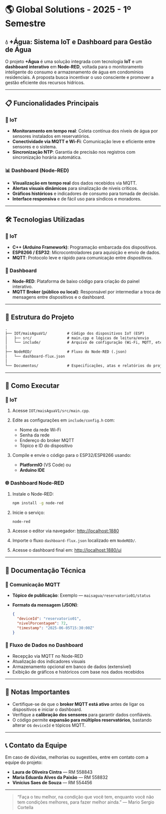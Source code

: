 # 🌎 Global Solutions - 2025 - 1º Semestre

## 💧 +Água: Sistema IoT e Dashboard para Gestão de Água

O projeto **+Água** é uma solução integrada com tecnologia **IoT** e um **dashboard interativo** em **Node-RED**, voltada para o monitoramento inteligente do consumo e armazenamento de água em condomínios residenciais. A proposta busca incentivar o uso consciente e promover a gestão eficiente dos recursos hídricos.

---

## 📋 Funcionalidades Principais

### 🔌 IoT

* **Monitoramento em tempo real**: Coleta contínua dos níveis de água por sensores instalados em reservatórios.
* **Conectividade via MQTT e Wi-Fi**: Comunicação leve e eficiente entre sensores e o sistema.
* **Sincronização NTP**: Garantia de precisão nos registros com sincronização horária automática.

### 📊 Dashboard (Node-RED)

* **Visualização em tempo real** dos dados recebidos via MQTT.
* **Alertas visuais dinâmicos** para sinalização de níveis críticos.
* **Gráficos históricos** e indicadores de consumo para tomada de decisão.
* **Interface responsiva** e de fácil uso para síndicos e moradores.

---

## 🛠️ Tecnologias Utilizadas

### 🔧 IoT

* **C++ (Arduino Framework)**: Programação embarcada dos dispositivos.
* **ESP8266 / ESP32**: Microcontroladores para aquisição e envio de dados.
* **MQTT**: Protocolo leve e rápido para comunicação entre dispositivos.

### 🧠 Dashboard

* **Node-RED**: Plataforma de baixo código para criação do painel interativo.
* **MQTT Broker (público ou local)**: Responsável por intermediar a troca de mensagens entre dispositivos e o dashboard.

---

## 📂 Estrutura do Projeto

```txt
.
├── IOT/maisAguaV1/         # Código dos dispositivos IoT (ESP)
│   ├── src/                # main.cpp e lógicas de leitura/envio
│   └── include/            # Arquivo de configuração (Wi-Fi, MQTT, etc.)
│
├── NodeRED/                # Fluxo do Node-RED (.json)
│   └── dashboard-flux.json
│
└── Documentos/             # Especificações, atas e relatórios do projeto
```

---

## 🚀 Como Executar

### 🔧 IoT

1. Acesse `IOT/maisAguaV1/src/main.cpp`.
2. Edite as configurações em `include/config.h` com:

   * Nome da rede Wi-Fi
   * Senha da rede
   * Endereço do broker MQTT
   * Tópico e ID do dispositivo
3. Compile e envie o código para o ESP32/ESP8266 usando:

   * **PlatformIO** (VS Code) ou
   * **Arduino IDE**

### 🌐 Dashboard Node-RED

1. Instale o Node-RED:

   ```bash
   npm install -g node-red
   ```
2. Inicie o serviço:

   ```bash
   node-red
   ```
3. Acesse o editor via navegador: [http://localhost:1880](http://localhost:1880)
4. Importe o fluxo `dashboard-flux.json` localizado em `NodeRED/`.
5. Acesse o dashboard final em: [http://localhost:1880/ui](http://localhost:1880/ui)

---

## 📖 Documentação Técnica

### 📡 Comunicação MQTT

* **Tópico de publicação**: Exemplo — `maisagua/reservatorio01/status`
* **Formato da mensagem (JSON)**:

  ```json
  {
    "deviceId": "reservatorio01",
    "nivelPorcentagem": 72,
    "timestamp": "2025-06-05T15:30:00Z"
  }
  ```

### 🔔 Fluxo de Dados no Dashboard

* Recepção via MQTT no Node-RED
* Atualização dos indicadores visuais
* Armazenamento opcional em banco de dados (extensível)
* Exibição de gráficos e históricos com base nos dados recebidos

---

## 📌 Notas Importantes

* Certifique-se de que o **broker MQTT está ativo** antes de ligar os dispositivos e iniciar o dashboard.
* Verifique a **calibração dos sensores** para garantir dados confiáveis.
* O código permite **expansão para múltiplos reservatórios**, bastando alterar os `deviceId` e tópicos MQTT.

---

## 📞 Contato da Equipe

Em caso de dúvidas, melhorias ou sugestões, entre em contato com a equipe do projeto:

* **Laura de Oliveira Cintra** — RM 558843
* **Maria Eduarda Alves da Paixão** — RM 558832
* **Vinícius Saes de Souza** — RM 554456

---

> “Faça o teu melhor, na condição que você tem, enquanto você não tem condições melhores, para fazer melhor ainda.” — Mario Sergio Cortella